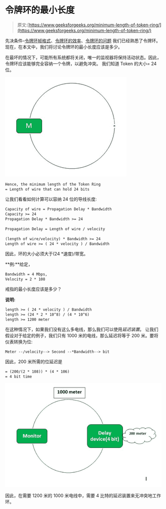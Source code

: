 # 令牌环的最小长度

> 原文:[https://www.geeksforgeeks.org/minimum-length-of-token-ring/](https://www.geeksforgeeks.org/minimum-length-of-token-ring/)

先决条件–[令牌环帧格式](https://www.geeksforgeeks.org/computer-network-token-ring-frame-format/)、[令牌环的效率](https://www.geeksforgeeks.org/computer-network-efficiency-token-ring/)、[令牌环的问题](https://www.geeksforgeeks.org/computer-networks-problems-with-token-ring/)
我们已经熟悉了令牌环。现在，在本文中，我们将讨论令牌环的最小长度应该是多少。

在最坏的情况下，可能所有系统都将关闭，唯一的监视器将保持活动状态。因此，令牌环应该能够完全容纳一个令牌，以避免冲突。
我们知道 Token 的大小= 24 位。

![](img/8c53a5d40f2d3d8c119e9594417585a0.png)

```
Hence, the minimum length of the Token Ring 
= Length of wire that can hold 24 bits 
```

让我们看看如何计算可以容纳 24 位的导线长度:

```
Capacity of wire = Propagation Delay * Bandwidth
Capacity >= 24
Propagation Delay * Bandwidth >= 24

Propagation Delay = Length of wire / velocity

(length of wire/velocity) * Bandwidth >= 24
Length of wire >= ( 24 * velocity ) / Bandwidth 
```

因此，环的大小必须大于(24 *速度)/带宽。

**例:**给定，

```
Bandwidth = 4 Mbps, 
Velocity = 2 * 108 
```

戒指的最小长度应该是多少？

**说明:**

```
length >= ( 24 * velocity ) / Bandwidth
length >= (24 * 2 * 10^8) / (4 * 10^6)
length >= 1200 meter 
```

在这种情况下，如果我们没有这么多电线，那么我们可以使用*延迟装置*。
让我们假设对于给定的例子，我们只有 1000 米的电线，那么延迟将等于 200 米。要将仪表转换为位:

```
Meter --/velocity--> Second --*Bandwidth--> bit 
```

因此，200 米所需的位延迟是

```
= (200/(2 * 108)) * (4 * 106) 
= 4 bit time 
```

![](img/dc7ec960c02f1a9714a2551cf3c899c1.png)

因此，在需要 1200 米的 1000 米电线中，需要 4 比特的延迟装置来无冲突地工作环。